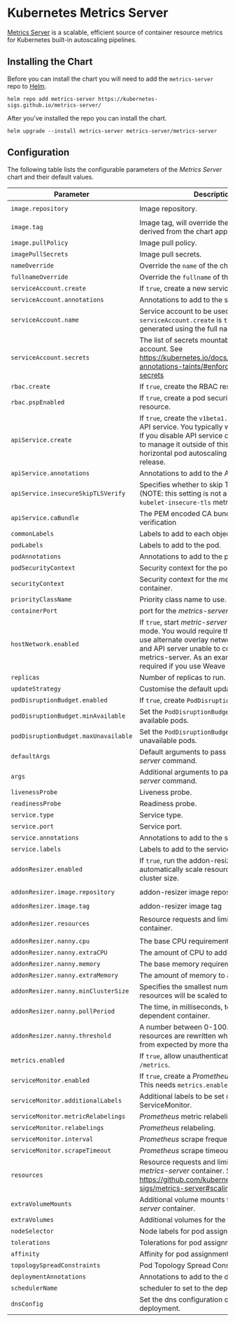 # Kubernetes Metrics Server

[Metrics Server](https://github.com/kubernetes-sigs/metrics-server/) is a scalable, efficient source of container resource metrics for Kubernetes built-in autoscaling pipelines.

## Installing the Chart

Before you can install the chart you will need to add the `metrics-server` repo to [Helm](https://helm.sh/).

```shell
helm repo add metrics-server https://kubernetes-sigs.github.io/metrics-server/
```

After you've installed the repo you can install the chart.

```shell
helm upgrade --install metrics-server metrics-server/metrics-server
```

## Configuration

The following table lists the configurable parameters of the _Metrics Server_ chart and their default values.

| Parameter                            | Description                                                                                                                                                                                                                                                      | Default                                                                        |
| ------------------------------------ | ---------------------------------------------------------------------------------------------------------------------------------------------------------------------------------------------------------------------------------------------------------------- | ------------------------------------------------------------------------------ |
| `image.repository`                   | Image repository.                                                                                                                                                                                                                                                | `registry.k8s.io/metrics-server/metrics-server`                                |
| `image.tag`                          | Image tag, will override the default tag derived from the chart app version.                                                                                                                                                                                     | `""`                                                                           |
| `image.pullPolicy`                   | Image pull policy.                                                                                                                                                                                                                                               | `IfNotPresent`                                                                 |
| `imagePullSecrets`                   | Image pull secrets.                                                                                                                                                                                                                                              | `[]`                                                                           |
| `nameOverride`                       | Override the `name` of the chart.                                                                                                                                                                                                                                | `nil`                                                                          |
| `fullnameOverride`                   | Override the `fullname` of the chart.                                                                                                                                                                                                                            | `nil`                                                                          |
| `serviceAccount.create`              | If `true`, create a new service account.                                                                                                                                                                                                                         | `true`                                                                         |
| `serviceAccount.annotations`         | Annotations to add to the service account.                                                                                                                                                                                                                       | `{}`                                                                           |
| `serviceAccount.name`                | Service account to be used. If not set and `serviceAccount.create` is `true`, a name is generated using the full name template.                                                                                                                                  | `nil`                                                                          |
| `serviceAccount.secrets`             | The list of secrets mountable by this service account. See <https://kubernetes.io/docs/reference/labels-annotations-taints/#enforce-mountable-secrets>                                                                                                             | `[]`                                                                           |
| `rbac.create`                        | If `true`, create the RBAC resources.                                                                                                                                                                                                                            | `true`                                                                         |
| `rbac.pspEnabled`                    | If `true`, create a pod security policy resource.                                                                                                                                                                                                                | `false`                                                                        |
| `apiService.create`                  | If `true`, create the `v1beta1.metrics.k8s.io` API service. You typically want this enabled! If you disable API service creation you have to manage it outside of this chart for e.g horizontal pod autoscaling to work with this release.                       | `true`                                                                         |
| `apiService.annotations`             | Annotations to add to the API service                                                                                                                                                                                                                            | `{}`                                                                           |
| `apiService.insecureSkipTLSVerify`   | Specifies whether to skip TLS verification (NOTE: this setting is not a proxy for the `--kubelet-insecure-tls` metrics-server flag)                             | `true`                                          |
| `apiService.caBundle`                | The PEM encoded CA bundle for TLS verification                                                                                                                                                                                                                   | `""`                                                                           |
| `commonLabels`                       | Labels to add to each object of the chart.                                                                                                                                                                                                                       | `{}`                                                                           |
| `podLabels`                          | Labels to add to the pod.                                                                                                                                                                                                                                        | `{}`                                                                           |
| `podAnnotations`                     | Annotations to add to the pod.                                                                                                                                                                                                                                   | `{}`                                                                           |
| `podSecurityContext`                 | Security context for the pod.                                                                                                                                                                                                                                    | `{}`                                                                           |
| `securityContext`                    | Security context for the _metrics-server_ container.                                                                                                                                                                                                             | _See values.yaml_                                                              |
| `priorityClassName`                  | Priority class name to use.                                                                                                                                                                                                                                      | `system-cluster-critical`                                                      |
| `containerPort`                      | port for the _metrics-server_ container.                                                                                                                                                                                                                         | `10250`                                                                        |
| `hostNetwork.enabled`                | If `true`, start _metric-server_ in hostNetwork mode. You would require this enabled if you use alternate overlay networking for pods and API server unable to communicate with metrics-server. As an example, this is required if you use Weave network on EKS. | `false`                                                                        |
| `replicas`                           | Number of replicas to run.                                                                                                                                                                                                                                       | `1`                                                                            |
| `updateStrategy`                     | Customise the default update strategy.                                                                                                                                                                                                                           | `{}`                                                                           |
| `podDisruptionBudget.enabled`        | If `true`, create `PodDisruptionBudget` resource.                                                                                                                                                                                                                | `{}`                                                                           |
| `podDisruptionBudget.minAvailable`   | Set the `PodDisruptionBudget` minimum available pods.                                                                                                                                                                                                            | `nil`                                                                          |
| `podDisruptionBudget.maxUnavailable` | Set the `PodDisruptionBudget` maximum unavailable pods.                                                                                                                                                                                                          | `nil`                                                                          |
| `defaultArgs`                        | Default arguments to pass to the _metrics-server_ command.                                                                                                                                                                                                       | See _values.yaml_                                                              |
| `args`                               | Additional arguments to pass to the _metrics-server_ command.                                                                                                                                                                                                    | `[]`                                                                           |
| `livenessProbe`                      | Liveness probe.                                                                                                                                                                                                                                                  | See _values.yaml_                                                              |
| `readinessProbe`                     | Readiness probe.                                                                                                                                                                                                                                                 | See _values.yaml_                                                              |
| `service.type`                       | Service type.                                                                                                                                                                                                                                                    | `ClusterIP`                                                                    |
| `service.port`                       | Service port.                                                                                                                                                                                                                                                    | `443`                                                                          |
| `service.annotations`                | Annotations to add to the service.                                                                                                                                                                                                                               | `{}`                                                                           |
| `service.labels`                     | Labels to add to the service.                                                                                                                                                                                                                                    | `{}`                                                                           |
| `addonResizer.enabled`               | If `true`, run the addon-resizer as a sidecar to automatically scale resource requests with cluster size.                                                                                                                                                        | `false`                                                                        |
| `addonResizer.image.repository`      | addon-resizer image repository                                                                                                                                                                                                                                   | `registry.k8s.io/autoscaling/addon-resizer`                                    |
| `addonResizer.image.tag`             | addon-resizer image tag                                                                                                                                                                                                                                          | `1.8.19`                                                                       |
| `addonResizer.resources`             | Resource requests and limits for the _nanny_ container.                                                                                                                                                                                                          | `{ requests: { cpu: 40m, memory: 25Mi }, limits: { cpu: 40m, memory: 25Mi } }` |
| `addonResizer.nanny.cpu`             | The base CPU requirement.                                                                                                                                                                                                                                        | `0m`                                                                           |
| `addonResizer.nanny.extraCPU`        | The amount of CPU to add per node.                                                                                                                                                                                                                               | `1m`                                                                           |
| `addonResizer.nanny.memory`          | The base memory requirement.                                                                                                                                                                                                                                     | `0Mi`                                                                          |
| `addonResizer.nanny.extraMemory`     | The amount of memory to add per node.                                                                                                                                                                                                                            | `2Mi`                                                                          |
| `addonResizer.nanny.minClusterSize`  | Specifies the smallest number of nodes resources will be scaled to.                                                                                                                                                                                              | `100`                                                                          |
| `addonResizer.nanny.pollPeriod`      | The time, in milliseconds, to poll the dependent container.                                                                                                                                                                                                      | `300000`                                                                       |
| `addonResizer.nanny.threshold`       | A number between 0-100. The dependent's resources are rewritten when they deviate from expected by more than threshold.                                                                                                                                          | `5`                                                                            |
| `metrics.enabled`                    | If `true`, allow unauthenticated access to `/metrics`.                                                                                                                                                                                                           | `false`                                                                        |
| `serviceMonitor.enabled`             | If `true`, create a _Prometheus_ service monitor. This needs `metrics.enabled` to be `true`.                                                                                                                                                                     | `false`                                                                        |
| `serviceMonitor.additionalLabels`    | Additional labels to be set on the ServiceMonitor.                                                                                                                                                                                                               | `{}`                                                                           |
| `serviceMonitor.metricRelabelings`   | _Prometheus_ metric relabeling.                                                                                                                                                                                                                                  | `[]`                                                                           |
| `serviceMonitor.relabelings`         | _Prometheus_ relabeling.                                                                                                                                                                                                                                         | `[]`                                                                           |
| `serviceMonitor.interval`            | _Prometheus_ scrape frequency.                                                                                                                                                                                                                                   | `1m`                                                                           |
| `serviceMonitor.scrapeTimeout`       | _Prometheus_ scrape timeout.                                                                                                                                                                                                                                     | `10s`                                                                          |
| `resources`                          | Resource requests and limits for the _metrics-server_ container. See <https://github.com/kubernetes-sigs/metrics-server#scaling>                                                                                                                                   | `{ requests: { cpu: 100m, memory: 200Mi }}`                                    |
| `extraVolumeMounts`                  | Additional volume mounts for the _metrics-server_ container.                                                                                                                                                                                                     | `[]`                                                                           |
| `extraVolumes`                       | Additional volumes for the pod.                                                                                                                                                                                                                                  | `[]`                                                                           |
| `nodeSelector`                       | Node labels for pod assignment.                                                                                                                                                                                                                                  | `{}`                                                                           |
| `tolerations`                        | Tolerations for pod assignment.                                                                                                                                                                                                                                  | `[]`                                                                           |
| `affinity`                           | Affinity for pod assignment.                                                                                                                                                                                                                                     | `{}`                                                                           |
| `topologySpreadConstraints`          | Pod Topology Spread Constraints.                                                                                                                                                                                                                                 | `[]`                                                                           |
| `deploymentAnnotations`              | Annotations to add to the deployment.                                                                                                                                                                                                                            | `{}`                                                                           |
| `schedulerName`                      | scheduler to set to the deployment.                                                                                                                                                                                                                              | `""`                                                                           |
| `dnsConfig`                          | Set the dns configuration options for the deployment.                                                                                                                                                                                                            | `{}`                                                                           |
